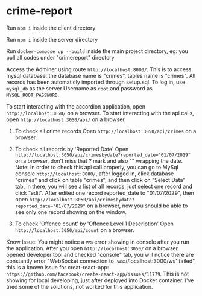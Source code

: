 # crime-report
Run `npm i` inside the client directory

Run `npm i` inside the server directory

Run `docker-compose up --build` inside the main project directory, eg: you pull all codes under "crimereport" directory

Access the Adminer using route `http://localhost:8000/`. This is to access mysql database, the database name is "crimes", tables name is "crimes". All records has been automaticly imported through setup.sql. 
To log in, use `mysql_db` as the server Username as `root` and password as `MYSQL_ROOT_PASSWORD`.

To start interacting with the accordion application, open `http://localhost:3050/` on a browser.
To start interacting with the api calls, open `http://localhost:3050/api/` on a browser.

1. To check all crime records
Open `http://localhost:3050/api/crimes` on a browser.

2. To check all records by 'Reported Date'
Open `http://localhost:3050/api/crimesbydate?reported_date="01/07/2019"` on a browser, don't miss that ? mark and also "" wrapping the date.
Note: In order to check this api call properly, you can go to MySql console `http://localhost:8000/`, after logged in, click database "crimes" and click on table "crimes", and then click on "Select Data" tab, in there, you will see a list of all records, just select one record and click "edit". After edited one record reported_date to "01/07/2029", then open `http://localhost:3050/api/crimesbydate?reported_date="01/07/2029"` on a browser, now you should be able to see only one record showing on the window.

3. To check 'Offence count' by 'Offence Level 1 Description'
Open `http://localhost:3050/api/count` on a browser.

Know Issue:
You might notice a ws error showing in console after you run the application. After you open `http://localhost:3050/` on a browser, opened developer tool and checked "console" tab, you will notice there are constantly error "WebSocket connection to 'ws://localhost:3000/ws' failed", this is a known issue for creat-react-app:
`https://github.com/facebook/create-react-app/issues/11779`. This is not showing for local developing, just after deployed into Docker container. I've tried some of the solutions, not worked for this application.